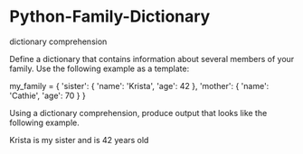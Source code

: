 # Python-Family-Dictionary
dictionary comprehension


Define a dictionary that contains information about several members of your family. Use the following example as a template:

my_family = { 'sister': { 'name': 'Krista', 'age': 42 }, 'mother': { 'name': 'Cathie', 'age': 70 } } 

Using a dictionary comprehension, produce output that looks like the following example.

Krista is my sister and is 42 years old
